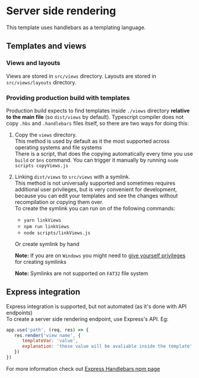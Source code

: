 # Server side rendering

This template uses handlebars as a templating language.

## Templates and views

### Views and layouts

Views are stored in `src/views` directory.
Layouts are stored in `src/views/layouts` directory.

### Providing production build with templates

Production build expects to find templates inside `./views` directory **relative to the main file**
(so `dist/views` by default). Typescript compiler does not copy `.hbs` and `.handlebars` files itself, so there are two
ways for doing this:

1. Copy the `views` directory. \
   This method is used by default as it the most supported across operating systems and file systems \
   There is a script, that does the copying automatically every time you use `build` or `bns` command. You can trigger
   it manually by running `node scripts copyViews.js`

2. Linking `dist/views` to `src/views` with a symlink. \
   This method is not universally supported and sometimes requires additional user privileges, but is very convenient
   for development, because you can edit your templates and see the changes without recompilation or copying them over. \
   To create the symlink you can run on of the following commands:
   - `yarn linkViews`
   - `npm run linkViews`
   - `node scripts/linkViews.js`

   Or create symlink by hand

   **Note:** If you are on `Windows` you might need to [give yourself privileges](https://superuser.com/a/105381)
   for creating symlinks

   **Note:** Symlinks are not supported on `FAT32` file system

## Express integration

Express integration is supported, but not automated (as it's done with API endpoints) \
To create a server side rendering endpoint, use Express's API. Eg:

``` js
app.use('path', (req, res) => {
   res.render('view name', {
      templateVar: 'value',
      explanation: 'these value will be avaliable inside the template'
   })
})
```

For more information check out [Express Handlebars npm page](https://www.npmjs.com/package/express-handlebars)

